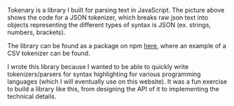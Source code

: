 Tokenary is a library I built for parsing text in JavaScript. The picture above shows the code for a JSON tokenizer, which breaks raw json text into objects representing the different types of syntax is JSON (ex. strings, numbers, brackets).

The library can be found as a package on npm [here](https://npmjs.org/package/tokenary), where an example of a CSV tokenizer can be found.

I wrote this library because I wanted to be able to quickly write tokenizers/parsers for syntax highlighting for various programming languages (which I will eventually use on this website). It was a fun exercise to build a library like this, from designing the API of it to implementing the technical details.
